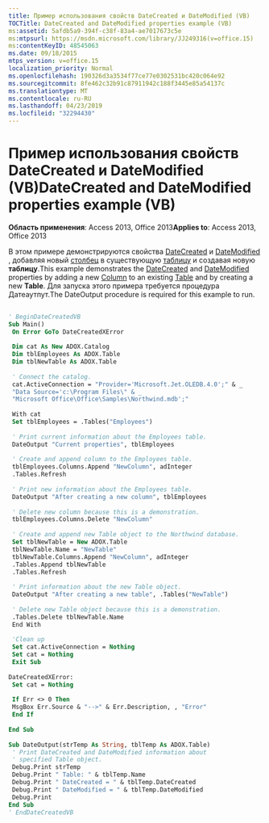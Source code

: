 ```yaml
---
title: Пример использования свойств DateCreated и DateModified (VB)
TOCTitle: DateCreated and DateModified properties example (VB)
ms:assetid: 5afdb5a9-394f-c38f-83a4-ae7017673c5e
ms:mtpsurl: https://msdn.microsoft.com/library/JJ249316(v=office.15)
ms:contentKeyID: 48545063
ms.date: 09/18/2015
mtps_version: v=office.15
localization_priority: Normal
ms.openlocfilehash: 190326d3a3534f77ce77e0302531bc420c064e92
ms.sourcegitcommit: 8fe462c32b91c87911942c188f3445e85a54137c
ms.translationtype: MT
ms.contentlocale: ru-RU
ms.lasthandoff: 04/23/2019
ms.locfileid: "32294430"
---
```

# <a name="datecreated-and-datemodified-properties-example-vb"></a><span data-ttu-id="2971e-102">Пример использования свойств DateCreated и DateModified (VB)</span><span class="sxs-lookup"><span data-stu-id="2971e-102">DateCreated and DateModified properties example (VB)</span></span>


<span data-ttu-id="2971e-103">**Область применения**: Access 2013, Office 2013</span><span class="sxs-lookup"><span data-stu-id="2971e-103">**Applies to**: Access 2013, Office 2013</span></span>

<span data-ttu-id="2971e-104">В этом примере демонстрируются свойства [DateCreated](datecreated-property-adox.md) и [DateModified](datemodified-property-adox.md) , добавляя новый [столбец](column-object-adox.md) в существующую [таблицу](table-object-adox.md) и создавая новую **таблицу**.</span><span class="sxs-lookup"><span data-stu-id="2971e-104">This example demonstrates the [DateCreated](datecreated-property-adox.md) and [DateModified](datemodified-property-adox.md) properties by adding a new [Column](column-object-adox.md) to an existing [Table](table-object-adox.md) and by creating a new **Table**.</span></span> <span data-ttu-id="2971e-105">Для запуска этого примера требуется процедура Датеаутпут.</span><span class="sxs-lookup"><span data-stu-id="2971e-105">The DateOutput procedure is required for this example to run.</span></span>

```vb 
 
' BeginDateCreatedVB 
Sub Main() 
 On Error GoTo DateCreatedXError 
 
 Dim cat As New ADOX.Catalog 
 Dim tblEmployees As ADOX.Table 
 Dim tblNewTable As ADOX.Table 
 
 ' Connect the catalog. 
 cat.ActiveConnection = "Provider='Microsoft.Jet.OLEDB.4.0';" & _ 
 "Data Source='c:\Program Files\" & _ 
 "Microsoft Office\Office\Samples\Northwind.mdb';" 
 
 With cat 
 Set tblEmployees = .Tables("Employees") 
 
 ' Print current information about the Employees table. 
 DateOutput "Current properties", tblEmployees 
 
 ' Create and append column to the Employees table. 
 tblEmployees.Columns.Append "NewColumn", adInteger 
 .Tables.Refresh 
 
 ' Print new information about the Employees table. 
 DateOutput "After creating a new column", tblEmployees 
 
 ' Delete new column because this is a demonstration. 
 tblEmployees.Columns.Delete "NewColumn" 
 
 ' Create and append new Table object to the Northwind database. 
 Set tblNewTable = New ADOX.Table 
 tblNewTable.Name = "NewTable" 
 tblNewTable.Columns.Append "NewColumn", adInteger 
 .Tables.Append tblNewTable 
 .Tables.Refresh 
 
 ' Print information about the new Table object. 
 DateOutput "After creating a new table", .Tables("NewTable") 
 
 ' Delete new Table object because this is a demonstration. 
 .Tables.Delete tblNewTable.Name 
 End With 
 
 'Clean up 
 Set cat.ActiveConnection = Nothing 
 Set cat = Nothing 
 Exit Sub 
 
DateCreatedXError: 
 Set cat = Nothing 
 
 If Err <> 0 Then 
 MsgBox Err.Source & "-->" & Err.Description, , "Error" 
 End If 
 
End Sub 
 
Sub DateOutput(strTemp As String, tblTemp As ADOX.Table) 
 ' Print DateCreated and DateModified information about 
 ' specified Table object. 
 Debug.Print strTemp 
 Debug.Print " Table: " & tblTemp.Name 
 Debug.Print " DateCreated = " & tblTemp.DateCreated 
 Debug.Print " DateModified = " & tblTemp.DateModified 
 Debug.Print 
End Sub 
' EndDateCreatedVB 
```

